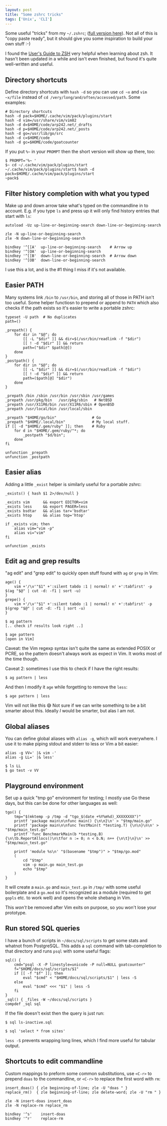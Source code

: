 ```yaml
---
layout: post
title: "Some zshrc tricks"
tags: ['Unix', 'CLI']
---
```


Some useful "tricks" from my `~/.zshrc`; ([full version here][zshrc]). Not all
of this is "copy paste ready", but it should give you some inspiration to build
your own stuff :-)

I found the [User's Guide to ZSH][guide] very helpful when learning about zsh.
It hasn't been updated in a while and isn't even finished, but found it's quite
well-written and useful.

[zshrc]: https://github.com/arp242/dotfiles/blob/master/zsh/zshrc
[guide]: http://zsh.sourceforge.net/Guide/

Directory shortcuts
-------------------

Define directory shortcuts with `hash -d` so you can use `cd ~x` and `vim
~x/file` instead of `cd /very/long/and/often/accessed/path`. Some examples:

    # Directory shortcuts
    hash -d pack=$HOME/.cache/vim/pack/plugins/start
    hash -d vim=/usr/share/vim/vim82
    hash -d d=$HOME/code/arp242.net/_drafts
    hash -d p=$HOME/code/arp242.net/_posts
    hash -d go=/usr/lib/go/src
    hash -d c=$HOME/code
    hash -d gc=$HOME/code/goatcounter

If you put `%~` in your `PROMPT` then the short version will show up there, too:

    $ PROMPT='%~ '
    $~ cd ~/.cache/vim/pack/plugins/start
    ~/.cache/vim/pack/plugins/start$ hash -d pack=$HOME/.cache/vim/pack/plugins/start
    ~pack$

Filter history completion with what you typed
---------------------------------------------

Make up and down arrow take what's typed on the commandline in to account. E.g.
if you type `ls` and press up it will only find history entries that start with
`ls`:

    autoload -Uz up-line-or-beginning-search down-line-or-beginning-search

    zle -N up-line-or-beginning-search
    zle -N down-line-or-beginning-search

    bindkey '^[[A'  up-line-or-beginning-search    # Arrow up
    bindkey '^[OA'  up-line-or-beginning-search
    bindkey '^[[B'  down-line-or-beginning-search  # Arrow down
    bindkey '^[OB'  down-line-or-beginning-search

I use this a lot, and is the #1 thing I miss if it's not available.

Easier PATH
-----------

Many systems link `/bin` to `/usr/bin`, and storing all of those in PATH isn't
too useful. Some helper functiosn to prepend or append to `PATH` which also
checks if the path exists so it's easier to write a portable zshrc:

    typeset -U path  # No duplicates
    path=()

    _prepath() {
        for dir in "$@"; do
            [[ -L "$dir" ]] && dir=$(/usr/bin/readlink -f "$dir")
            [[ ! -d "$dir" ]] && return
            path=("$dir" $path[@])
        done
    }
    _postpath() {
        for dir in "$@"; do
            [[ -L "$dir" ]] && dir=$(/usr/bin/readlink -f "$dir")
            [[ ! -d "$dir" ]] && return
            path=($path[@] "$dir")
        done
    }

    _prepath /bin /sbin /usr/bin /usr/sbin /usr/games
    _prepath /usr/pkg/bin   /usr/pkg/sbin   # NetBSD
    _prepath /usr/X11R6/bin /usr/X11R6/sbin # OpenBSD
    _prepath /usr/local/bin /usr/local/sbin

    _prepath "$HOME/go/bin"                # Go
    _prepath "$HOME/.local/bin"            # My local stuff.
    if [[ -d "$HOME/.gem/ruby" ]]; then    # Ruby
        for d in "$HOME/.gem/ruby/"*; do
            _postpath "$d/bin";
        done
    fi

    unfunction _prepath
    unfunction _postpath

Easier alias
------------

Adding a little `_exist` helper is similarly useful for a portable zshrc:

    _exists() { hash $1 2>/dev/null }

    _exists vim      && export EDITOR=vim
    _exists less     && export PAGER=less
    _exists bsdtar   && alias tar='bsdtar'
    _exists htop     && alias top='htop'

    if _exists vim; then
        alias vim="vim -p"
        alias vi="vim"
    fi

    unfunction _exists

Edit ag and grep results
------------------------

"ag edit" and "grep edit" to quickly open stuff found with `ag` or `grep` in
Vim:

    age() {
        vim +'/\v'"$1" +':silent tabdo :1 | normal! n' +':tabfirst' -p $(ag "$@" | cut -d: -f1 | sort -u)
    }
    grepe() {
        vim +'/\v'"$1" +':silent tabdo :1 | normal! n' +':tabfirst' -p $(grep "$@" | cut -d: -f1 | sort -u)
    }

    $ ag pattern
    [.. check if results look right ..]

    $ age pattern
    [open in Vim]

Caveat: the Vim regexp syntax isn't quite the same as extended POSIX or PCRE, so
the pattern doesn't always work as expect in Vim. It works most of the time
though.

Caveat 2: sometimes I use this to check if I have the right results:

    $ ag pattern | less

And then I modify it `age` while forgetting to remove the `less`:

    $ age pattern | less

Vim will not like this 😅 Not sure if we can write something to be a bit smarter
about this. Ideally *I* would be smarter, but alas I am not.

Global aliases
--------------

You can define global aliases with `alias -g`, which will work everywhere. I use
it to make piping stdout and stderr to less or Vim a bit easier:

    alias -g VV=' |& vim -'
    alias -g LL=' |& less'

    $ ls LL
    $ go test -v VV

Playground environment
----------------------

Set up a quick "tmp go" environment for testing; I mostly use Go these days, but
this can be done for other languages as well:

    tgo() {
        tmp="$(mktemp -p /tmp -d "tgo_$(date +%Y%m%d)_XXXXXXXX")"
        printf 'package main\n\nfunc main() {\n\n}\n' > "$tmp/main.go"
        printf 'package main\n\nfunc TestMain(t *testing.T) {\n\n}\n\n' > "$tmp/main_test.go"
        printf 'func BenchmarkMain(b *testing.B) {\n\tb.ReportAllocs()\n\tfor n := 0; n < b.N; n++ {\n\t}\n}\n' >> "$tmp/main_test.go"

        printf 'module %s\n' "$(basename "$tmp")" > "$tmp/go.mod"
        (
            cd "$tmp"
            vim -p main.go main_test.go
            echo "$tmp"
        )
    }

It will create a `main.go` and `main_test.go` in `/tmp/` with some useful
boilerplate and a `go.mod` so it's recognized as a module (required to get
`gopls` etc. to work well) and opens the whole shebang in Vim.

This *won't* be removed after Vim exits on purpose, so you won't lose your
prototype.

Run stored SQL queries
----------------------

I have a bunch of scripts in `~/docs/sql/scripts` to get some stats and whatnot
from PostgreSQL. This adds a `sql` command with tab-completion
to that directory and runs `psql` with some useful flags:

    sql() {
        cmd="psql -X -P linestyle=unicode -P null=NULL goatcounter"
        f="$HOME/docs/sql/scripts/$1"
        if [[ -f "$f" ]]; then
            eval "$cmd" < "$HOME/docs/sql/scripts/$1" | less -S
        else
            eval "$cmd" <<< "$1" | less -S
        fi
    }
    _sql() { _files -W ~/docs/sql/scripts }
    compdef _sql sql

If the file doesn't exist then the query is just run:

    $ sql ls-inactive.sql

    $ sql 'select * from sites'

`less -S` prevents wrapping long lines, which I find more useful for tabular
output.

Shortcuts to edit commandline
-----------------------------

Custom mappings to preform some common substitutions, use `<C-r>` to prepend
`doas` to the commandline, or `<C-r>` to replace the first word with `rm`:

    insert_doas() { zle beginning-of-line; zle -U "doas " }
    replace_rm()  { zle beginning-of-line; zle delete-word; zle -U "rm " }

    zle -N insert-doas insert_doas
    zle -N replace-rm replace_rm

    bindkey '^s'    insert-doas
    bindkey '^r'    replace-rm

